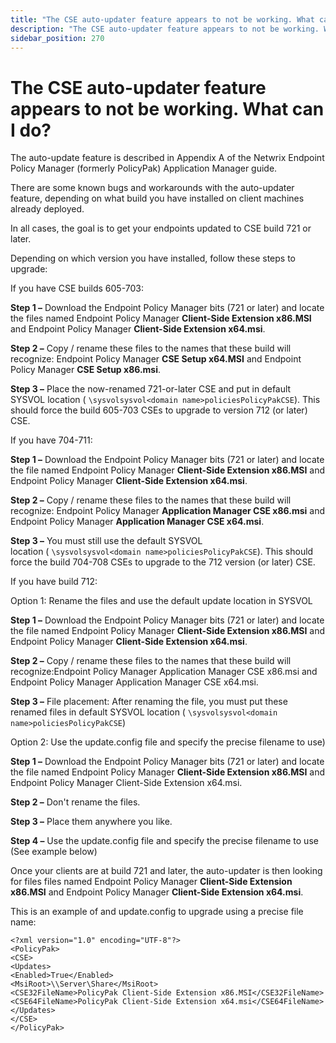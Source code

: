 ```yaml
---
title: "The CSE auto-updater feature appears to not be working. What can I do?"
description: "The CSE auto-updater feature appears to not be working. What can I do?"
sidebar_position: 270
---
```


# The CSE auto-updater feature appears to not be working. What can I do?

The auto-update feature is described in Appendix A of the Netwrix Endpoint Policy Manager (formerly
PolicyPak) Application Manager guide.

There are some known bugs and workarounds with the auto-updater feature, depending on what build you
have installed on client machines already deployed.

In all cases, the goal is to get your endpoints updated to CSE build 721 or later.

Depending on which version you have installed, follow these steps to upgrade:

If you have CSE builds 605-703:

**Step 1 –** Download the Endpoint Policy Manager bits (721 or later) and locate the files named
Endpoint Policy Manager **Client-Side Extension x86.MSI** and Endpoint Policy Manager **Client-Side
Extension x64.msi**.

**Step 2 –** Copy / rename these files to the names that these build will recognize: Endpoint Policy
Manager **CSE Setup x64.MSI** and Endpoint Policy Manager **CSE Setup x86.msi**.

**Step 3 –** Place the now-renamed 721-or-later CSE and put in default SYSVOL location
( `\sysvolsysvol<domain name>policiesPolicyPakCSE`). This should force the build 605-703 CSEs to
upgrade to version 712 (or later) CSE.

If you have 704-711:

**Step 1 –** Download the Endpoint Policy Manager bits (721 or later) and locate the file named
Endpoint Policy Manager **Client-Side Extension x86.MSI** and Endpoint Policy Manager **Client-Side
Extension x64.msi**.

**Step 2 –** Copy / rename these files to the names that these build will recognize: Endpoint Policy
Manager **Application Manager CSE x86.msi** and Endpoint Policy Manager **Application Manager CSE
x64.msi**.

**Step 3 –** You must still use the default SYSVOL
location ( `\sysvolsysvol<domain name>policiesPolicyPakCSE`). This should force the build 704-708
CSEs to upgrade to the 712 version (or later) CSE.

If you have build 712:

Option 1: Rename the files and use the default update location in SYSVOL

**Step 1 –** Download the Endpoint Policy Manager bits (721 or later) and locate the file named
Endpoint Policy Manager **Client-Side Extension x86.MSI** and Endpoint Policy Manager **Client-Side
Extension x64.msi**.

**Step 2 –** Copy / rename these files to the names that these build will recognize:Endpoint Policy
Manager Application Manager CSE x86.msi and Endpoint Policy Manager Application Manager CSE x64.msi.

**Step 3 –** File placement: After renaming the file, you must put these renamed files in default
SYSVOL location ( `\sysvolsysvol<domain name>policiesPolicyPakCSE`)

Option 2: Use the update.config file and specify the precise filename to use)

**Step 1 –** Download the Endpoint Policy Manager bits (721 or later) and locate the file named
Endpoint Policy Manager **Client-Side Extension x86.MSI** and Endpoint Policy Manager Client-Side
Extension x64.msi.

**Step 2 –** Don't rename the files.

**Step 3 –** Place them anywhere you like.

**Step 4 –** Use the update.config file and specify the precise filename to use (See example below)

Once your clients are at build 721 and later, the auto-updater is then looking for files files named
Endpoint Policy Manager **Client-Side Extension x86.MSI** and Endpoint Policy Manager **Client-Side
Extension x64.msi**.

This is an example of and update.config to upgrade using a precise file name:

```
<?xml version="1.0" encoding="UTF-8"?>
<PolicyPak>
<CSE>
<Updates>
<Enabled>True</Enabled>
<MsiRoot>\\Server\Share</MsiRoot>
<CSE32FileName>PolicyPak Client-Side Extension x86.MSI</CSE32FileName>
<CSE64FileName>PolicyPak Client-Side Extension x64.msi</CSE64FileName>
</Updates>
</CSE>
</PolicyPak>
```
